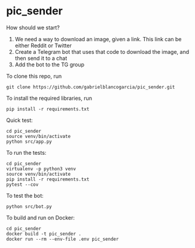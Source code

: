 # pic_sender

How should we start?

1. We need a way to download an image, given a
link. This link can be either Reddit or Twitter
2. Create a Telegram bot that uses that code to
download the image, and then send it to a chat
3. Add the bot to the TG group

To clone this repo, run
```
git clone https://github.com/gabrielblancogarcia/pic_sender.git
``` 

To install the required libraries, run
```
pip install -r requirements.txt
```

Quick test:
```
cd pic_sender
source venv/bin/activate
python src/app.py
```

To run the tests:
```
cd pic_sender
virtualenv -p python3 venv
source venv/bin/activate
pip install -r requirements.txt
pytest --cov
```

To test the bot:

```
python src/bot.py
```

To build and run on Docker:

```
cd pic_sender
docker build -t pic_sender .
docker run --rm --env-file .env pic_sender
```